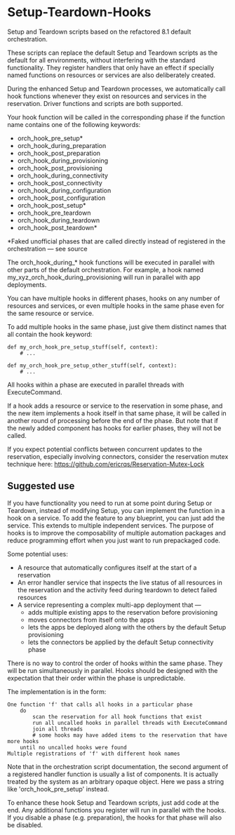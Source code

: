 # Setup-Teardown-Hooks

Setup and Teardown scripts based on the refactored 8.1 default orchestration.

These scripts can replace the default Setup and Teardown scripts as the default for all environments, 
without interfering with the standard functionality. They register handlers that only have an effect if 
specially named functions on resources or services are also deliberately created.

During the enhanced Setup and Teardown processes, we automatically call hook functions whenever they 
exist on resources and services in the reservation. Driver functions and scripts are both supported. 

Your hook function will be called in the corresponding phase if the function name contains one of the 
following keywords:

- orch_hook_pre_setup*
- orch_hook_during_preparation
- orch_hook_post_preparation
- orch_hook_during_provisioning
- orch_hook_post_provisioning
- orch_hook_during_connectivity
- orch_hook_post_connectivity
- orch_hook_during_configuration
- orch_hook_post_configuration
- orch_hook_post_setup*
- orch_hook_pre_teardown
- orch_hook_during_teardown
- orch_hook_post_teardown*

*Faked unofficial phases that are called directly instead of registered in the orchestration 
&mdash; see source

The orch_hook_during_* hook functions will be executed in parallel with other parts of the default orchestration. 
For example, a hook named my_xyz_orch_hook_during_provisioning will run in parallel with app deployments. 


You can have multiple hooks in different phases, hooks on any number of resources and services, 
or even multiple hooks in the same phase even for the same resource or service.


To add multiple hooks in the same phase, just give them distinct names that all contain the hook keyword:

    def my_orch_hook_pre_setup_stuff(self, context):
        # ...
        
    def my_orch_hook_pre_setup_other_stuff(self, context):
        # ...
        
        
All hooks within a phase are executed in parallel threads with ExecuteCommand.

If a hook adds a resource or service to the reservation in some phase, and the new item implements a hook itself in
that same phase, it will be called in another round of processing before the end of the phase. But note that if the 
newly added component has hooks for earlier phases, they will not be called.

If you expect potential conflicts between concurrent updates to the reservation, especially involving connectors,
consider the reservation mutex technique here: https://github.com/ericrqs/Reservation-Mutex-Lock

## Suggested use
If you have functionality you need to run at some point during Setup or Teardown, instead of modifying Setup, 
you can implement the function in a hook on a service. To add the feature to any blueprint, you can just 
add the service. This extends to multiple independent services. The purpose of hooks is to improve the 
composability of multiple automation packages and reduce programming effort when you just want to run prepackaged
code.

Some potential uses:

- A resource that automatically configures itself at the start of a reservation
- An error handler service that inspects the live status of all resources in the reservation and the activity feed
during teardown to detect failed resources
- A service representing a complex multi-app deployment that &mdash;
    - adds multiple existing apps to the reservation before provisioning
    - moves connectors from itself onto the apps
    - lets the apps be deployed along with the others by the default Setup provisioning 
    - lets the connectors be applied by the default Setup connectivity phase


There is no way to control the order of hooks within the same phase. They will be run simultaneously in parallel.
Hooks should be designed with the expectation that their order within the phase is unpredictable.


The implementation is in the form:

    One function 'f' that calls all hooks in a particular phase
        do
            scan the reservation for all hook functions that exist
            run all uncalled hooks in parallel threads with ExecuteCommand
            join all threads
            # some hooks may have added items to the reservation that have more hooks
        until no uncalled hooks were found
    Multiple registrations of 'f' with different hook names

Note that in the orchestration script documentation, the second argument of a registered handler function is
usually a list of components. It is actually treated by the system as an arbitrary opaque object. 
Here we pass a string like 'orch_hook_pre_setup' instead.



To enhance these hook Setup and Teardown scripts, just add code at the end. Any additional functions you register
will run in parallel with the hooks. If you disable a phase (e.g. preparation), the hooks for that phase will
also be disabled. 
